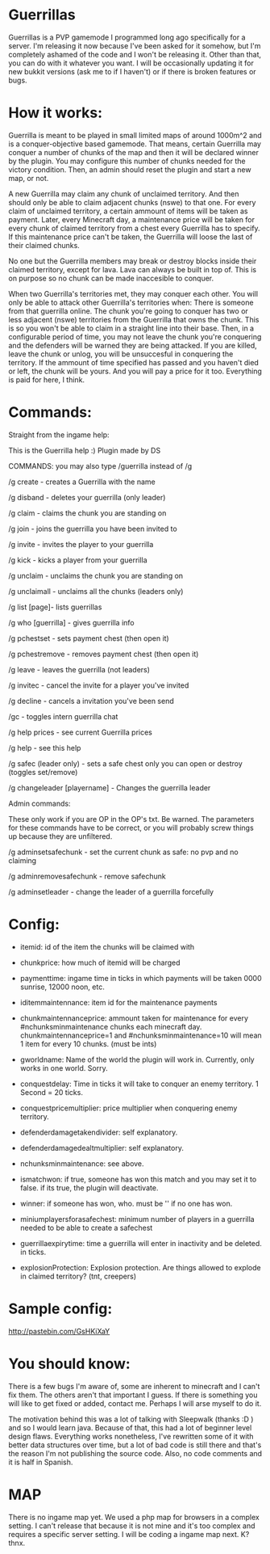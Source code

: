 # Guerrillas

Guerrillas is a PVP gamemode I programmed long ago specifically for a server. I'm releasing it now because I've been
asked for it somehow, but I'm completely ashamed of the code and I won't be releasing it. Other than that, you can do
with it whatever you want. I will be occasionally updating it for new bukkit versions (ask me to if I haven't) or if
there is broken features or bugs.

# How it works:

Guerrilla is meant to be played in small limited maps of around 1000m^2 and is a conquer-objective based gamemode.
That means, certain Guerrilla may conquer a number of chunks of the map and then it will be declared winner by the
 plugin. You may configure this number of chunks needed for the victory condition. Then, an admin should reset the
 plugin and start a new map, or not.

A new Guerrilla may claim any chunk of unclaimed territory. And then should only be able to claim adjacent chunks (nswe)
to that one. For every claim of unclaimed territory, a certain ammount of items will be taken as payment. Later, every
Minecraft day, a maintenance price will be taken for every chunk of claimed territory from a chest every Guerrilla has
to specify. If this maintenance price can't be taken, the Guerrilla will loose the last of their claimed chunks.

No one but the Guerrilla members may break or destroy blocks inside their claimed territory, except for lava. Lava can
always be built in top of. This is on purpose so no chunk can be made inaccesible to conquer.

When two Guerrilla's territories met, they may conquer each other. You will only be able to attack other Guerrilla's
territories when: There is someone from that guerrilla online. The chunk you're going to conquer has two or less
adjacent (nswe) territories from the Guerrilla that owns the chunk. This is so you won't be able to claim in a straight
line into their base. Then, in a configurable period of time, you may not leave the chunk you're conquering and the
defenders will be warned they are being attacked. If you are killed, leave the chunk or unlog, you will be unsuccesful
 in conquering the territory. If the ammount of time specified has passed and you haven't died or left, the chunk will
 be yours. And you will pay a price for it too. Everything is paid for here, I think.

# Commands:

Straight from the ingame help:

This is the Guerrilla help :) Plugin made by DS

COMMANDS: you may also type /guerrilla instead of /g

/g create <name> - creates a Guerrilla with the name <name>

/g disband - deletes your guerrilla (only leader)

/g claim - claims the chunk you are standing on

/g join <name> - joins the guerrilla you have been invited to

/g invite <player> - invites the player to your guerrilla

/g kick <player> - kicks a player from your guerrilla

/g unclaim - unclaims the chunk you are standing on

/g unclaimall - unclaims all the chunks (leaders only)

/g list [page]- lists guerrillas

/g who [guerrilla] - gives guerrilla info

/g pchestset - sets payment chest (then open it)

/g pchestremove - removes payment chest (then open it)

/g leave - leaves the guerrilla (not leaders)

/g invitec <player> - cancel the invite for a player you've invited

/g decline - cancels a invitation you've been send

/gc - toggles intern guerrilla chat

/g help prices - see current Guerrilla prices

/g help - see this help

/g safec (leader only) - sets a safe chest only you can open or destroy (toggles set/remove)

/g changeleader [playername] - Changes the guerrilla leader

Admin commands:

These only work if you are OP in the OP's txt. Be warned. The parameters for these commands have to be correct, or you will probably screw things up because they are unfiltered.

/g adminsetsafechunk - set the current chunk as safe: no pvp and no claiming

/g adminremovesafechunk - remove safechunk

/g adminsetleader <guerrilla> <leader> - change the leader of a guerrilla forcefully

# Config:

 *   itemid: id of the item the chunks will be claimed with
 
 *   chunkprice: how much of itemid will be charged

 *   paymenttime: ingame time in ticks in which payments will be taken 0000 sunrise, 12000 noon, etc.

 *   iditemmaintennance: item id for the maintenance payments

 *   chunkmaintennanceprice: ammount taken for maintenance for every #nchunksminmaintenance chunks each minecraft day.
     chunkmaintennanceprice=1 and #nchunksminmaintenance=10 will mean 1 item for every 10 chunks. (must be ints)

 *   gworldname: Name of the world the plugin will work in. Currently, only works in one world. Sorry.

 *   conquestdelay: Time in ticks it will take to conquer an enemy territory. 1 Second = 20 ticks.

 *   conquestpricemultiplier: price multiplier when conquering enemy territory.

 *   defenderdamagetakendivider: self explanatory.

 *   defenderdamagedealtmultiplier: self explanatory.

 *   nchunksminmaintenance: see above.

 *   ismatchwon: if true, someone has won this match and you may set it to false. if its true, the plugin will deactivate.

 *   winner: if someone has won, who. must be '' if no one has won.

 *   miniumplayersforasafechest: minimum number of players in a guerrilla needed to be able to create a safechest

 *   guerrillaexpirytime: time a guerrilla will enter in inactivity and be deleted. in ticks.

 *   explosionProtection: Explosion protection. Are things allowed to explode in claimed territory? (tnt, creepers)

# Sample config:

http://pastebin.com/GsHKiXaY

# You should know:

There is a few bugs I'm aware of, some are inherent to minecraft and I can't fix them. The others aren't that important
 I guess. If there is something you will like to get fixed or added, contact me. Perhaps I will arse myself to do it.

The motivation behind this was a lot of talking with Sleepwalk (thanks :D ) and so I would learn java. Because of that,
this had a lot of beginner level design flaws. Everything works nonetheless, I've rewritten some of it with better data
structures over time, but a lot of bad code is still there and that's the reason I'm not publishing the source code.
Also, no code comments and it is half in Spanish.

# MAP

There is no ingame map yet. We used a php map for browsers in a complex setting. I can't release that because it is not
 mine and it's too complex and requires a specific server setting. I will be coding a ingame map next. K? thnx.
